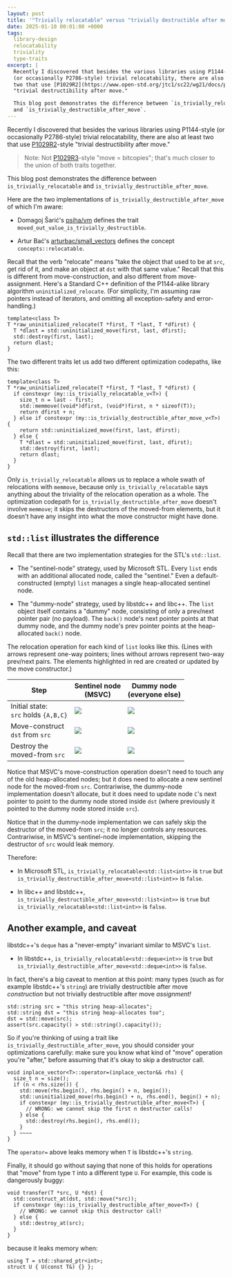 ```yaml
---
layout: post
title: '"Trivially relocatable" versus "trivially destructible after move"'
date: 2025-01-10 00:01:00 +0000
tags:
  library-design
  relocatability
  triviality
  type-traits
excerpt: |
  Recently I discovered that besides the various libraries using P1144-style
  (or occasionally P2786-style) trivial relocatability, there are also at least
  two that use [P1029R2](https://www.open-std.org/jtc1/sc22/wg21/docs/papers/2019/p1029r2.pdf)-style
  "trivial destructibility after move."

  This blog post demonstrates the difference between `is_trivially_relocatable`
  and `is_trivially_destructible_after_move`.
---
```


Recently I discovered that besides the various libraries using P1144-style
(or occasionally P2786-style) trivial relocatability, there are also at least
two that use [P1029R2](https://www.open-std.org/jtc1/sc22/wg21/docs/papers/2019/p1029r2.pdf)-style
"trivial destructibility after move."

> Note: Not [P1029R3](https://www.open-std.org/jtc1/sc22/wg21/docs/papers/2020/p1029r3.pdf)-style
> "move = bitcopies"; that's much closer to the union of both traits together.

This blog post demonstrates the difference between `is_trivially_relocatable`
and `is_trivially_destructible_after_move`.

Here are the two implementations of `is_trivially_destructible_after_move` of which
I'm aware:

* Domagoj Šarić's [psiha/vm](https://github.com/psiha/vm/) defines the trait
`moved_out_value_is_trivially_destructible`.

* Artur Bać's [arturbac/small_vectors](https://github.com/arturbac/small_vectors/) defines the concept
`concepts::relocatable`.

Recall that the verb "relocate" means "take the object that used to be at `src`,
get rid of it, and make an object at `dst` with that same value." Recall that this
is different from move-construction, and also different from move-assignment. Here's
a Standard C++ definition of the P1144-alike library algorithm `uninitialized_relocate`.
(For simplicity, I'm assuming raw pointers instead of iterators, and omitting all
exception-safety and error-handling.)

    template<class T>
    T *raw_uninitialized_relocate(T *first, T *last, T *dfirst) {
      T *dlast = std::uninitialized_move(first, last, dfirst);
      std::destroy(first, last);
      return dlast;
    }

The two different traits let us add two different optimization codepaths,
like this:

    template<class T>
    T *raw_uninitialized_relocate(T *first, T *last, T *dfirst) {
      if constexpr (my::is_trivially_relocatable_v<T>) {
        size_t n = last - first;
        std::memmove((void*)dfirst, (void*)first, n * sizeof(T));
        return dfirst + n;
      } else if constexpr (my::is_trivially_destructible_after_move_v<T>) {
        return std::uninitialized_move(first, last, dfirst);
      } else {
        T *dlast = std::uninitialized_move(first, last, dfirst);
        std::destroy(first, last);
        return dlast;
      }
    }

Only `is_trivially_relocatable` allows us to replace a whole swath of relocations with
`memmove`, because only `is_trivially_relocatable` says anything about the triviality
of the relocation operation as a whole. The optimization codepath for
`is_trivially_destructible_after_move` doesn't involve `memmove`; it skips
the destructors of the moved-from elements, but it doesn't have any insight into
what the move constructor might have done.

## `std::list` illustrates the difference

Recall that there are two implementation strategies for the STL's `std::list`.

* The "sentinel-node" strategy, used by Microsoft STL. Every `list` ends with
    an additional allocated node, called the "sentinel." Even a default-constructed
    (empty) `list` manages a single heap-allocated sentinel node.

* The "dummy-node" strategy, used by libstdc++ and libc++. The `list` object
    itself contains a "dummy" node, consisting of only a prev/next pointer pair
    (no payload). The `back()` node's next pointer points at that dummy node,
    and the dummy node's prev pointer points at the heap-allocated `back()` node.

The relocation operation for each kind of `list` looks like this. (Lines with arrows
represent one-way pointers; lines without arrows represent two-way prev/next pairs.
The elements highlighted in red are created or updated by the move constructor.)

| Step | Sentinel node<br>(MSVC) | Dummy node<br>(everyone else) |
|------|---------------|------------|
| Initial state:<br> `src` holds `{A,B,C}` | ![](/blog/images/2025-01-10-a1.png) | ![](/blog/images/2025-01-10-a2.png) |
| Move-construct<br> `dst` from `src` | ![](/blog/images/2025-01-10-b1.png) | ![](/blog/images/2025-01-10-b2.png) |
| Destroy the<br> moved-from `src` | ![](/blog/images/2025-01-10-c1.png) | ![](/blog/images/2025-01-10-c2.png) |

Notice that MSVC's move-construction operation doesn't need to touch any of the old heap-allocated nodes;
but it does need to allocate a new sentinel node for the moved-from `src`. Contrariwise, the dummy-node
implementation doesn't allocate, but it does need to update node `C`'s next pointer to point to the
dummy node stored inside `dst` (where previously it pointed to the dummy node stored inside `src`).

Notice that in the dummy-node implementation we can safely skip the destructor of the moved-from `src`;
it no longer controls any resources. Contrariwise, in MSVC's sentinel-node implementation, skipping
the destructor of `src` would leak memory.

Therefore:

* In Microsoft STL, `is_trivially_relocatable<std::list<int>>` is `true`
    but `is_trivially_destructible_after_move<std::list<int>>` is `false`.

* In libc++ and libstdc++, `is_trivially_destructible_after_move<std::list<int>>` is `true`
    but `is_trivially_relocatable<std::list<int>>` is `false`.

## Another example, and caveat

libstdc++'s `deque` has a "never-empty" invariant similar to MSVC's `list`.

* In libstdc++, `is_trivially_relocatable<std::deque<int>>` is `true`
    but `is_trivially_destructible_after_move<std::deque<int>>` is `false`.

In fact, there's a big caveat to mention at this point: many types (such as
for example libstdc++'s `string`) are trivially destructible after move _construction_
but not trivially destructible after move _assignment!_

    std::string src = "this string heap-allocates";
    std::string dst = "this string heap-allocates too";
    dst = std::move(src);
    assert(src.capacity() > std::string().capacity());

So if you're thinking of using a trait like `is_trivially_destructible_after_move`,
you should consider your optimizations carefully: make sure you know what kind of
"move" operation you're "after," before assuming that it's okay to skip a destructor call.

    void inplace_vector<T>::operator=(inplace_vector&& rhs) {
      size_t n = size();
      if (n < rhs.size()) {
        std::move(rhs.begin(), rhs.begin() + n, begin());
        std::uninitialized_move(rhs.begin() + n, rhs.end(), begin() + n);
        if constexpr (my::is_trivially_destructible_after_move<T>) {
          // WRONG: we cannot skip the first n destructor calls!
        } else {
          std::destroy(rhs.begin(), rhs.end());
        }
      } ~~~~
    }

The `operator=` above leaks memory when `T` is libstdc++'s `string`.

Finally, it should go without saying that none of this holds for operations that "move"
from type `T` into a different type `U`. For example, this code is dangerously buggy:

    void transfer(T *src, U *dst) {
      std::construct_at(dst, std::move(*src));
      if constexpr (my::is_trivially_destructible_after_move<T>) {
        // WRONG: we cannot skip this destructor call!
      } else {
        std::destroy_at(src);
      }
    }

because it leaks memory when:

    using T = std::shared_ptr<int>;
    struct U { U(const T&) {} };
